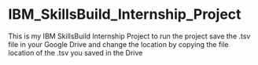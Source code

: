 # IBM_SkillsBuild_Internship_Project
This is my IBM SkillsBuild Internship Project to run the project save the .tsv file in your Google Drive and change the location by copying the file location of the .tsv you saved in the Drive
